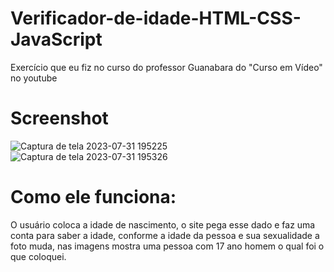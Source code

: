 # Verificador-de-idade-HTML-CSS-JavaScript
Exercício que eu fiz no curso do professor Guanabara do "Curso em Vídeo" no youtube
# Screenshot
![Captura de tela 2023-07-31 195225](https://github.com/carlosdaniel-coder/Verificador-de-idade-HTML-CSS-JavaScript/assets/136939779/b9d47c4c-e726-4dc2-a316-56fee4dd2cbf)
![Captura de tela 2023-07-31 195326](https://github.com/carlosdaniel-coder/Verificador-de-idade-HTML-CSS-JavaScript/assets/136939779/23fc6dbf-1709-4c02-9ca5-994907e41957)
# Como ele funciona:
O usuário coloca a idade de nascimento, o site pega esse dado e faz uma conta para saber a idade, conforme a idade da pessoa e sua sexualidade a foto muda, nas imagens mostra uma pessoa com 17 ano homem o qual foi o que coloquei.
